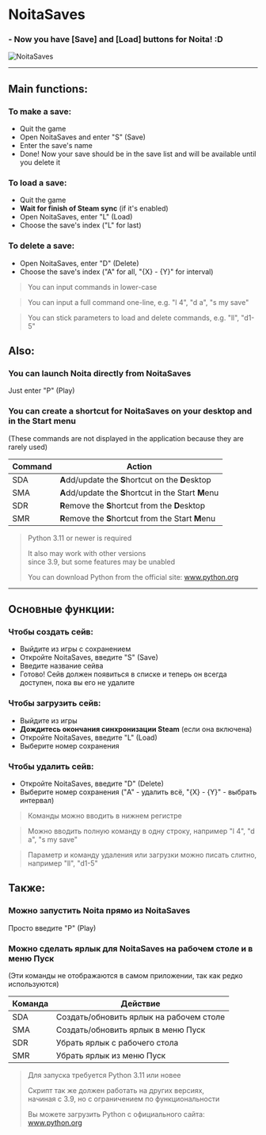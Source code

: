# NoitaSaves
### - Now you have [Save] and [Load] buttons for Noita! :D
![NoitaSaves](https://user-images.githubusercontent.com/57474004/236513513-8b9a8457-9662-4c75-91e8-a416d5a7a8a2.png)

---
## Main functions:
### To make a save:
- Quit the game
- Open NoitaSaves and enter "S" (Save)
- Enter the save's name
- Done! Now your save should be in the save list and will be available until you delete it

### To load a save:
- Quit the game
- __Wait for finish of Steam sync__ (if it's enabled)
- Open NoitaSaves, enter "L" (Load)
- Choose the save's index ("L" for last)

### To delete a save:
- Open NoitaSaves, enter "D" (Delete)
- Choose the save's index ("A" for all, "{X} - {Y}" for interval)

> You can input commands in lower-case

> You can input a full command one-line, e.g. "l 4", "d a", "s my save"

> You can stick parameters to load and delete commands, e.g. "ll", "d1-5"

## Also:
### You can launch Noita directly from NoitaSaves
Just enter "P" (Play)

### You can create a shortcut for NoitaSaves on your desktop and in the Start menu
(These commands are not displayed in the application because they are rarely used)

| Command | Action                                                |
|---------|-------------------------------------------------------|
| SDA     | **A**dd/update the **S**hortcut on the **D**esktop    |
| SMA     | **A**dd/update the **S**hortcut in the Start **M**enu |
| SDR     | **R**emove the **S**hortcut from the **D**esktop      |
| SMR     | **R**emove the **S**hortcut from the Start **M**enu   |

> Python 3.11 or newer is required  
> 
> It also may work with other versions  
> since 3.9, but some features may be unabled  
> 
> You can download Python from the official site: www.python.org

---
## Основные функции:
### Чтобы создать сейв:
- Выйдите из игры с сохранением
- Откройте NoitaSaves, введите "S" (Save)
- Введите название сейва
- Готово! Сейв должен появиться в списке и теперь он всегда доступен, пока вы его не удалите

### Чтобы загрузить сейв:
- Выйдите из игры
- __Дождитесь окончания синхронизации Steam__ (если она включена)
- Откройте NoitaSaves, введите "L" (Load)
- Выберите номер сохранения

### Чтобы удалить сейв:
- Откройте NoitaSaves, введите "D" (Delete)
- Выберите номер сохранения ("A" - удалить всё, "{X} - {Y}" - выбрать интервал)

> Команды можно вводить в нижнем регистре

> Можно вводить полную команду в одну строку, например "l 4", "d a", "s my save"

> Параметр и команду удаления или загрузки можно писать слитно, например "ll", "d1-5"

## Также:
### Можно запустить Noita прямо из NoitaSaves
Просто введите "P" (Play)

### Можно сделать ярлык для NoitaSaves на рабочем столе и в меню Пуск
(Эти команды не отображаются в самом приложении, так как редко используются)

| Команда | Действие                                |
|---------|-----------------------------------------|
| SDA     | Создать/обновить ярлык на рабочем столе |
| SMA     | Создать/обновить ярлык в меню Пуск      |
| SDR     | Убрать ярлык с рабочего стола           |
| SMR     | Убрать ярлык из меню Пуск               |

> Для запуска требуется Python 3.11 или новее 
> 
> Скрипт так же должен работать на других версиях,  
> начиная с 3.9, но с ограничением по функциональности  
> 
> Вы можете загрузить Python c официального сайта: www.python.org

      
